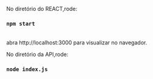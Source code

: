 
No diretório do REACT,rode:

### `npm start`
<br>
abra http://localhost:3000 para visualizar no navegador.

No diretório da API,rode:
### `node index.js`


